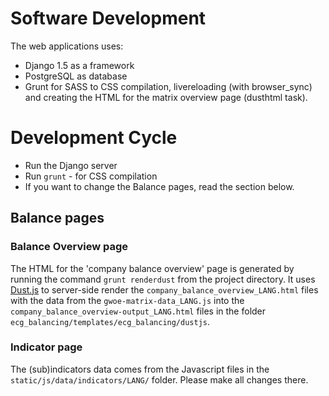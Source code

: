 # Software Development

The web applications uses:
* Django 1.5 as a framework
* PostgreSQL as database
* Grunt for SASS to CSS compilation, livereloading (with browser_sync) and creating the HTML for the matrix overview page (dusthtml task).


# Development Cycle

* Run the Django server
* Run ``grunt`` - for CSS compilation
* If you want to change the Balance pages, read the section below.

## Balance pages

### Balance Overview page

The HTML for the 'company balance overview' page is generated by running the command ``grunt renderdust`` from the project directory.
It uses [Dust.js](https://github.com/sinnwerkstatt/sinnwerkstatt-web/blob/master/Javascript/Dustjs.md) to server-side render the ``company_balance_overview_LANG.html`` files 
with the data from the ``gwoe-matrix-data_LANG.js`` into the ``company_balance_overview-output_LANG.html`` files 
in the folder ``ecg_balancing/templates/ecg_balancing/dustjs``.

### Indicator page

The (sub)indicators data comes from the Javascript files in the ``static/js/data/indicators/LANG/`` folder. Please make all changes there.
